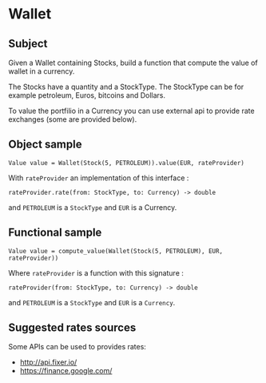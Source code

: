 # Wallet

## Subject

Given a Wallet containing Stocks, build a function that compute the value of wallet in a currency.

The Stocks have a quantity and a StockType. The StockType can be for example petroleum, Euros, bitcoins and Dollars.

To value the portfilio in a Currency you can use external api to provide rate exchanges (some are provided below).

## Object sample

    Value value = Wallet(Stock(5, PETROLEUM)).value(EUR, rateProvider)

With `rateProvider` an implementation of this interface :

    rateProvider.rate(from: StockType, to: Currency) -> double

and `PETROLEUM` is a `StockType` and `EUR` is a Currency.

## Functional sample

    Value value = compute_value(Wallet(Stock(5, PETROLEUM), EUR, rateProvider))

Where `rateProvider` is a function with this signature :

    rateProvider(from: StockType, to: Currency) -> double

and `PETROLEUM` is a `StockType` and `EUR` is a `Currency`.

## Suggested rates sources

Some APIs can be used to provides rates:

* http://api.fixer.io/
* https://finance.google.com/
